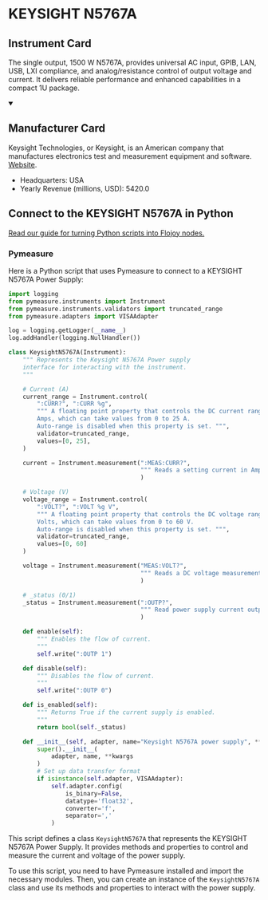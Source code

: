 
# KEYSIGHT N5767A

## Instrument Card

The single output, 1500 W N5767A, provides universal AC input, GPIB, LAN, USB, LXI compliance, and analog/resistance control of output voltage and current. It delivers reliable performance and enhanced capabilities in a compact 1U package.

<details open>
<summary><h2>Manufacturer Card</h2></summary>
Keysight Technologies, or Keysight, is an American company that manufactures electronics test and measurement equipment and software. <a href=https://www.keysight.com/us/en/home.html>Website</a>.
<br>
<ul>
  <li>Headquarters: USA</li>
  <li>Yearly Revenue (millions, USD): 5420.0</li>
</ul>
</details>

## Connect to the KEYSIGHT N5767A in Python

[Read our guide for turning Python scripts into Flojoy nodes.](https://docs.flojoy.ai/custom-nodes/creating-custom-node/)


### Pymeasure

Here is a Python script that uses Pymeasure to connect to a KEYSIGHT N5767A Power Supply:

```python
import logging
from pymeasure.instruments import Instrument
from pymeasure.instruments.validators import truncated_range
from pymeasure.adapters import VISAAdapter

log = logging.getLogger(__name__)
log.addHandler(logging.NullHandler())

class KeysightN5767A(Instrument):
    """ Represents the Keysight N5767A Power supply
    interface for interacting with the instrument.
    """

    # Current (A)
    current_range = Instrument.control(
        ":CURR?", ":CURR %g",
        """ A floating point property that controls the DC current range in
        Amps, which can take values from 0 to 25 A.
        Auto-range is disabled when this property is set. """,
        validator=truncated_range,
        values=[0, 25],
    )

    current = Instrument.measurement(":MEAS:CURR?",
                                     """ Reads a setting current in Amps. """
                                     )

    # Voltage (V)
    voltage_range = Instrument.control(
        ":VOLT?", ":VOLT %g V",
        """ A floating point property that controls the DC voltage range in
        Volts, which can take values from 0 to 60 V.
        Auto-range is disabled when this property is set. """,
        validator=truncated_range,
        values=[0, 60]
    )

    voltage = Instrument.measurement("MEAS:VOLT?",
                                     """ Reads a DC voltage measurement in Volts. """
                                     )

    # _status (0/1)
    _status = Instrument.measurement(":OUTP?",
                                     """ Read power supply current output status. """
                                     )

    def enable(self):
        """ Enables the flow of current.
        """
        self.write(":OUTP 1")

    def disable(self):
        """ Disables the flow of current.
        """
        self.write(":OUTP 0")

    def is_enabled(self):
        """ Returns True if the current supply is enabled.
        """
        return bool(self._status)

    def __init__(self, adapter, name="Keysight N5767A power supply", **kwargs):
        super().__init__(
            adapter, name, **kwargs
        )
        # Set up data transfer format
        if isinstance(self.adapter, VISAAdapter):
            self.adapter.config(
                is_binary=False,
                datatype='float32',
                converter='f',
                separator=','
            )
```

This script defines a class `KeysightN5767A` that represents the KEYSIGHT N5767A Power Supply. It provides methods and properties to control and measure the current and voltage of the power supply.

To use this script, you need to have Pymeasure installed and import the necessary modules. Then, you can create an instance of the `KeysightN5767A` class and use its methods and properties to interact with the power supply.

